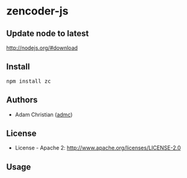 # zencoder-js

## Update node to latest

http://nodejs.org/#download

## Install

<pre>
npm install zc
</pre>

## Authors

  - Adam Christian ([admc](http://github.com/admc))
  
## License

  * License - Apache 2: http://www.apache.org/licenses/LICENSE-2.0

## Usage

<pre>
</pre>


